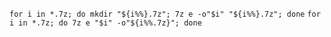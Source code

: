 `for i in *.7z; do mkdir "${i%%}.7z"; 7z e -o"$i" "${i%%}.7z"; done` 
`for i in *.7z; do 7z e "$i" -o"${i%%.7z}"; done`
